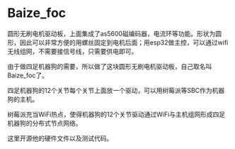 # Baize_foc
圆形无刷电机驱动板，上面集成了as5600磁编码器，电流环等功能。形状为圆形，因此可以非常方便的用螺丝固定到电机后面；用esp32做主控，可以通过wifi无线组网，不需要接信号线，只需要供电即可。

由于做四足机器狗的需要，所以做了这块圆形无刷电机驱动板，自己取名叫Baize_foc了。

四足机器狗的12个关节每个关节上面放一个驱动，可以用树莓派等SBC作为机器狗的主机。

树莓派充当WiFi热点，使得机器狗的12个关节驱动通过WiFi与主机组网形成四足机器狗的分布式节点网络。

这里开源他的硬件文件以及测试代码。

